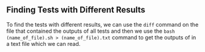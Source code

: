 ## Finding Tests with Different Results

To find the tests with different results, we can use the ```diff``` command on the file that contained the outputs of all tests and then we use the ```bash (name_of_file).sh > (name_of_file).txt``` command to get the outputs of in a text file which we can read. 

 